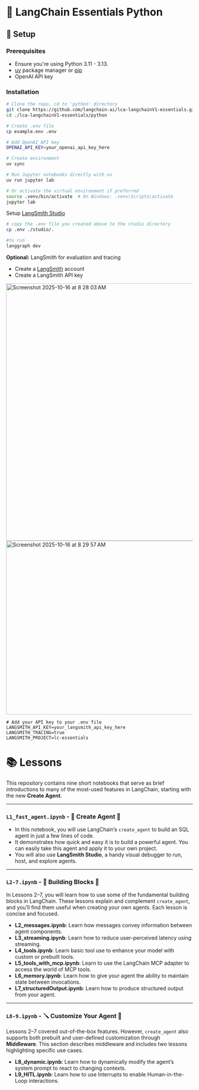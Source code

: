# 🔗 LangChain Essentials Python


## 🚀 Setup 

### Prerequisites

- Ensure you're using Python 3.11 - 3.13.
- [uv](https://docs.astral.sh/uv/) package manager or [pip](https://pypi.org/project/pip/)
- OpenAI API key

### Installation

```bash
# Clone the repo, cd to 'python' directory
git clone https://github.com/langchain-ai/lca-langchainV1-essentials.git
cd ./lca-langchainV1-essentials/python

# Create .env file
cp example.env .env

# Add OpenAI API key
OPENAI_API_KEY=your_openai_api_key_here

# Create environment
uv sync

# Run Jupyter notebooks directly with uv
uv run jupyter lab

# Or activate the virtual environment if preferred
source .venv/bin/activate  # On Windows: .venv\Scripts\activate
jupyter lab
```

Setup [LangSmith Studio](https://docs.langchain.com/oss/python/langchain/studio)

```bash
# copy the .env file you created above to the studio directory
cp .env ./studio/.

#to run
langgraph dev
```

**Optional:** LangSmith for evaluation and tracing

- Create a [LangSmith](https://smith.langchain.com/) account
- Create a LangSmith API key
<img width="1196" height="693" alt="Screenshot 2025-10-16 at 8 28 03 AM" src="https://github.com/user-attachments/assets/e39b8364-c3e3-4c75-a287-d9d4685caad5" />
<img width="1196" height="468" alt="Screenshot 2025-10-16 at 8 29 57 AM" src="https://github.com/user-attachments/assets/2e916b2d-e3b0-4c59-a178-c5818604b8fe" />


```env
# Add your API key to your .env file
LANGSMITH_API_KEY=your_langsmith_api_key_here
LANGSMITH_TRACING=true
LANGSMITH_PROJECT=lc-essentials
```

# 📚 Lessons
This repository contains nine short notebooks that serve as brief introductions to many of the most-used features in LangChain, starting with the new **Create Agent**.

---

### `L1_fast_agent.ipynb` - 🤖 Create Agent 🤖
- In this notebook, you will use LangChain’s `create_agent` to build an SQL agent in just a few lines of code.  
- It demonstrates how quick and easy it is to build a powerful agent. You can easily take this agent and apply it to your own project. 
- You will also use **LangSmith Studio**, a handy visual debugger to run, host, and explore agents.

---

### `L2-7.ipynb` - 🧱 Building Blocks 🧱
In Lessons 2–7, you will learn how to use some of the fundamental building blocks in LangChain. These lessons explain and complement `create_agent`, and you’ll find them useful when creating your own agents. Each lesson is concise and focused.

- **L2_messages.ipynb**: Learn how messages convey information between agent components.  
- **L3_streaming.ipynb**: Learn how to reduce user-perceived latency using streaming.  
- **L4_tools.ipynb**: Learn basic tool use to enhance your model with custom or prebuilt tools.  
- **L5_tools_with_mcp.ipynb**: Learn to use the LangChain MCP adapter to access the world of MCP tools.  
- **L6_memory.ipynb**: Learn how to give your agent the ability to maintain state between invocations.  
- **L7_structuredOutput.ipynb**: Learn how to produce structured output from your agent.  

---

### `L8-9.ipynb` - 🪛 Customize Your Agent 🤖
Lessons 2–7 covered out-of-the-box features. However, `create_agent` also supports both prebuilt and user-defined customization through **Middleware**. This section describes middleware and includes two lessons highlighting specific use cases.

- **L8_dynamic.ipynb**: Learn how to dynamically modify the agent’s system prompt to react to changing contexts.  
- **L9_HITL.ipynb**: Learn how to use Interrupts to enable Human-in-the-Loop interactions.
